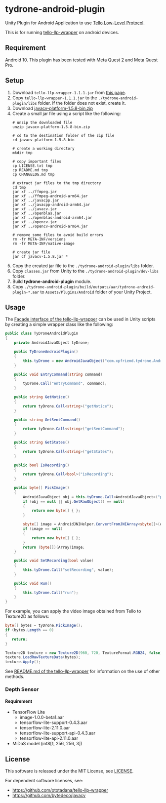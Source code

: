 # tydrone-android-plugin

Unity Plugin for Android Application to
use [Tello Low-Level Protocol](https://tellopilots.com/wiki/protocol/).

This is for running [tello-llp-wrapper](https://github.com/ototadana/tello-llp-wrapper) on android
devices.

## Requirement

Android 10. This plugin has been tested with Meta Quest 2 and Meta Quest Pro.

## Setup

1. Download `tello-llp-wrapper-1.1.1.jar`
   from [this page](https://github.com/ototadana/tello-llp-wrapper/releases).
2. Copy `tello-llp-wrapper-1.1.1.jar` to the `./tydrone-android-plugin/libs` folder. If the folder
   does not exist, create it.
3. Download [javacv-platform-1.5.8-bin.zip](https://github.com/bytedeco/javacv/releases/tag/1.5.8)
4. Create a small jar file using a script like the following:
   ```shell
   # unzip the downloaded file
   unzip javacv-platform-1.5.8-bin.zip

   # cd to the destination folder of the zip file
   cd javacv-platform-1.5.8-bin

   # create a working directory
   mkdir tmp

   # copy important files
   cp LICENSE.txt tmp
   cp README.md tmp
   cp CHANGELOG.md tmp

   # extract jar files to the tmp directory
   cd tmp
   jar xf ../ffmpeg.jar
   jar xf ../ffmpeg-android-arm64.jar
   jar xf ../javacpp.jar
   jar xf ../javacpp-android-arm64.jar
   jar xf ../javacv.jar
   jar xf ../openblas.jar
   jar xf ../openblas-android-arm64.jar
   jar xf ../opencv.jar
   jar xf ../opencv-android-arm64.jar

   # remove some files to avoid build errors
   rm -fr META-INF/versions
   rm -fr META-INF/native-image
   
   # create jar file
   jar cf javacv-1.5.8.jar *
   ```
5. Copy the created jar file to the `./tydrone-android-plugin/libs` folder.
6. Copy `classes.jar` from Unity to the `./tydrone-android-plugin/dev-libs` folder.
7. Build **tydrone-android-plugin** module.
8. Copy `./tydrone-android-plugin/build/outputs/aar/tydrone-android-plugin-*.aar`
   to `Assets/Plugins/Android` folder of your Unity Project.

## Usage

The [Facade interface of the tello-llp-wrapper](https://github.com/ototadana/tello-llp-wrapper#usage)
can be used in Unity scripts by creating a simple wrapper class like the following:

```csharp
public class TyDroneAndroidPlugin
{
    private AndroidJavaObject tyDrone;

    public TyDroneAndroidPlugin()
    {
        this.tyDrone = new AndroidJavaObject("com.xpfriend.tydrone.AndroidMain");
    }

    public void EntryCommand(string command)
    {
        tyDrone.Call("entryCommand", command);
    }

    public string GetNotice()
    {
        return tyDrone.Call<string>("getNotice");
    }

    public string GetSentCommand()
    {
        return tyDrone.Call<string>("getSentCommand");
    }

    public string GetStates()
    {
        return tyDrone.Call<string>("getStates");
    }

    public bool IsRecording()
    {
        return tyDrone.Call<bool>("isRecording");
    }

    public byte[] PickImage()
    {
        AndroidJavaObject obj = this.tyDrone.Call<AndroidJavaObject>("pickImage");
        if (obj == null || obj.GetRawObject() == null)
        {
            return new byte[] { };
        }

        sbyte[] image = AndroidJNIHelper.ConvertFromJNIArray<sbyte[]>(obj.GetRawObject());
        if (image == null)
        {
            return new byte[] { };
        }
        return (byte[])(Array)image;
    }

    public void SetRecording(bool value)
    {
        this.tyDrone.Call("setRecording", value);
    }

    public void Run()
    {
        this.tyDrone.Call("run");
    }
}
```

For example, you can apply the video image obtained from Tello to Texture2D as follows:

```csharp
byte[] bytes = tyDrone.PickImage();
if (bytes.Length == 0)
{
   return;
}

Texture2D texture = new Texture2D(960, 720, TextureFormat.RGB24, false);
texture.LoadRawTextureData(bytes);
texture.Apply();
```

See [README.md of the tello-llp-wrapper](https://github.com/ototadana/tello-llp-wrapper) for
information on the use of other methods.


### Depth Sensor
#### Requirement
- TensorFlow Lite
  - image-1.0.0-beta1.aar
  - tensorflow-lite-support-0.4.3.aar
  - tensorflow-lite-2.11.0.aar
  - tensorflow-lite-support-api-0.4.3.aar
  - tensorflow-lite-api-2.11.0.aar
- MiDaS model (int8[1, 256, 256, 3])

## License

This software is released under the MIT License, see [LICENSE](./LICENSE).

For dependent software licenses, see:

- https://github.com/ototadana/tello-llp-wrapper
- https://github.com/bytedeco/javacv